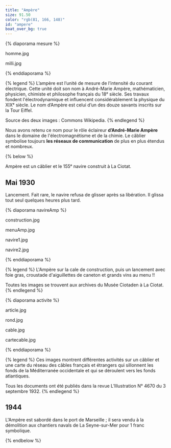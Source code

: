 ```yaml
---
title: "Ampère"
size: 91.50
color: "rgb(81, 166, 148)"
id: "ampere"
boat_over_bg: true
---
```


{% diaporama mesure %}

homme.jpg

milli.jpg

{% enddiaporama %}

{% legend %}
L’ampère est l’unité de mesure de l’intensité du courant électrique. Cette unité doit son nom à André-Marie Ampère, mathématicien, physicien, chimiste et philosophe français du 18ᵉ siècle. Ses travaux fondent l'électrodynamique et influencent considérablement la physique du XIXᵉ siècle. Le nom d’Ampère est celui d’un des douze savants inscrits sur la Tour Eiffel.

Source des deux images&nbsp;: Commons Wikipedia.
{% endlegend %}


Nous avons retenu ce nom pour le rôle éclaireur **d’André-Marie Ampère** dans le domaine de l'électromagnétisme et de la chimie. Le câblier symbolise toujours **les réseaux de communication** de plus en plus étendus et nombreux.

{% below %}

Ampère est un câblier et le 155ᵉ navire construit à La Ciotat.

Mai 1930
------------

Lancement. Fait rare, le navire refusa de glisser après sa libération. Il glissa tout seul quelques heures plus tard.

{% diaporama navireAmp %}

construction.jpg

menuAmp.jpg

navire1.jpg

navire2.jpg

{% enddiaporama %}


{% legend %}
L'Ampère sur la cale de construction, puis un lancement avec foie gras, croustade d'aiguillettes de caneton et grands vins au menu&nbsp;!!

Toutes les images se trouvent aux archives du Musée Ciotaden à La Ciotat.
{% endlegend %}

{% diaporama activite %}

article.jpg

rond.jpg

cable.jpg

cartecable.jpg

{% enddiaporama %}

{% legend %}
Ces images montrent différentes activités sur un câblier et une carte du réseau des câbles français et étrangers qui sillonnent les fonds de la Méditerranée occidentale et qui se déroulent vers les fonds atlantiques.

Tous les documents ont été publiés dans la revue L’Illustration N°&nbsp;4670 du 3 septembre 1932.
{% endlegend %}


1944
------------

L'Ampère est sabordé dans le port de Marseille&nbsp;; il sera vendu à la démolition aux chantiers navals de La Seyne-sur-Mer pour 1&nbsp;franc symbolique.

{% endbelow %}
